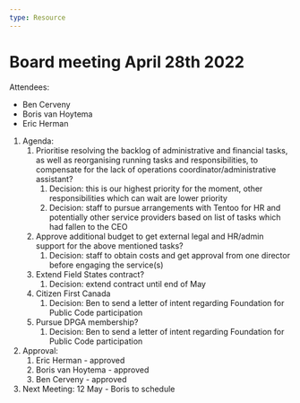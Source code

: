 ```yaml
---
type: Resource
---
```


# Board meeting April 28th 2022

Attendees:

 * Ben Cerveny
 * Boris van Hoytema
 * Eric Herman

1. Agenda:
   1. Prioritise resolving the backlog of administrative and financial tasks, as well as reorganising running tasks and responsibilities, to compensate for the lack of operations coordinator/administrative assistant?
      1. Decision: this is our highest priority for the moment, other responsibilities which can wait are lower priority
      2. Decision: staff to pursue arrangements with Tentoo for HR and potentially other service providers based on list of tasks which had fallen to the CEO
   2. Approve additional budget to get external legal and HR/admin support for the above mentioned tasks?
      1. Decision: staff to obtain costs and get approval from one director before engaging the service(s)
   3. Extend Field States contract?
      1. Decision: extend contract until end of May
   3. Citizen First Canada
      1. Decision: Ben to send a letter of intent regarding Foundation for Public Code participation
   4. Pursue DPGA membership?
      1. Decision: Ben to send a letter of intent regarding Foundation for Public Code participation
2. Approval:
   1. Eric Herman - approved
   2. Boris van Hoytema - approved
   3. Ben Cerveny - approved
3. Next Meeting: 12 May - Boris to schedule
